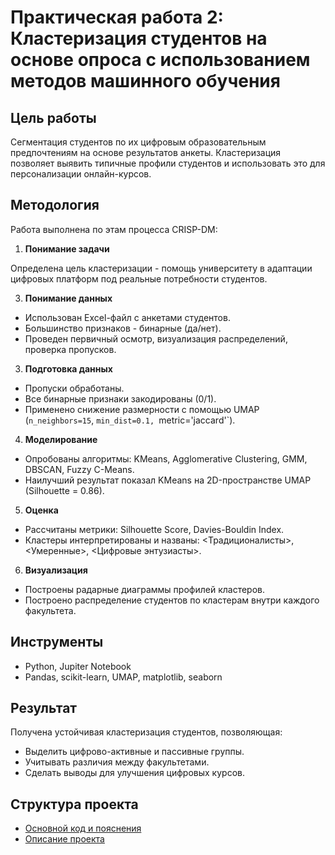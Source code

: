 # Практическая работа 2: Кластеризация студентов на основе опроса с использованием методов машинного обучения

## Цель работы
Сегментация студентов по их цифровым образовательным предпочтениям на основе результатов анкеты. Кластеризация позволяет выявить типичные профили студентов и использовать это для персонализации онлайн-курсов.

## Методология
Работа выполнена по этам процесса CRISP-DM:

1. **Понимание задачи**

Определена цель кластеризации - помощь университету в адаптации цифровых платформ под реальные потребности студентов.

3. **Понимание данных**
- Использован Excel-файл с анкетами студентов.
- Большинство признаков - бинарные (да/нет).
- Проведен первичный осмотр, визуализация распределений, проверка пропусков.

3. **Подготовка данных**
- Пропуски обработаны.
- Все бинарные признаки закодированы (0/1).
- Применено снижение размерности с помощью UMAP (`n_neighbors=15`, `min_dist=0.1, `metric='jaccard'`).

4. **Моделирование**
- Опробованы алгоритмы: KMeans, Agglomerative Clustering, GMM, DBSCAN, Fuzzy C-Means.
- Наилучший результат показал KMeans на 2D-пространстве UMAP (Silhouette = 0.86).

5. **Оценка**
- Рассчитаны метрики: Silhouette Score, Davies-Bouldin Index.
- Кластеры интерпретированы и названы: <Традиционалисты>, <Умеренные>, <Цифровые энтузиасты>.

6. **Визуализация**
- Построены радарные диаграммы профилей кластеров.
- Построено распределение студентов по кластерам внутри каждого факультета.

## Инструменты
- Python, Jupiter Notebook
- Pandas, scikit-learn, UMAP, matplotlib, seaborn

## Результат
Получена устойчивая кластеризация студентов, позволяющая:
- Выделить цифрово-активные и пассивные группы.
- Учитывать различия между факультетами.
- Сделать выводы для улучшения цифровых курсов.

## Структура проекта
- [Основной код и пояснения](student_survey_clustering_umap_kmeans.ipynb)
- [Описание проекта](readme.md)
